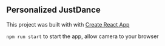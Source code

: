 ## Personalized JustDance

This project was built with with [Create React App](https://github.com/facebook/create-react-app)

``` npm run start ``` to start the app, allow camera to your browser
